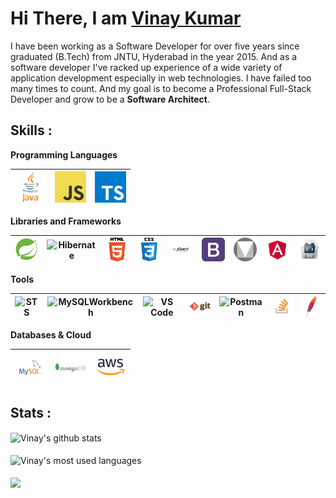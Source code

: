 <h1>Hi There, I am <a  href="https://vk46.github.io/" target="_blank">Vinay Kumar</a></h1>

I have been working as a Software Developer for over five years since graduated (B.Tech) from JNTU, Hyderabad in the year 2015. And as a software developer I've racked up experience of a wide variety of application development especially in web technologies. I have failed too many times to count. And my goal is to become a Professional Full-Stack Developer and grow to be a **Software Architect**.

## Skills :

**Programming Languages**

<img title="Java" alt="Java" width="50px" src="https://raw.githubusercontent.com/github/explore/master/topics/java/java.png" />|<img alt="JS" title="JavaScript" width="50px" src="https://raw.githubusercontent.com/github/explore/master/topics/javascript/javascript.png">|<img alt="TS" title="TypeScript" width="50px" src="https://raw.githubusercontent.com/github/explore/master/topics/typescript/typescript.png">
|--|--|--|

**Libraries and Frameworks**

<img title="Spring" alt="Spring" width="50px" src="https://raw.githubusercontent.com/github/explore/master/topics/spring/spring.png">|<img title="Hibernate" alt="Hibernate" width="50px" src="https://hibernate.org/images/hibernate-logo.svg">|<img title="HTML 5" alt="HTML5" width="50px" src="https://raw.githubusercontent.com/github/explore/master/topics/html/html.png">|<img title="CSS 3" alt="CSS3" width="50px" src="https://raw.githubusercontent.com/github/explore/master/topics/css/css.png">|<img title="jQuery" alt="jQuery" width="50px" src="https://raw.githubusercontent.com/github/explore/master/topics/jquery/jquery.png">|<img title="Bootstrap UI" alt="Bootstrap UI" width="50px" src="https://raw.githubusercontent.com/github/explore/master/topics/bootstrap/bootstrap.png">|<img title="Material UI" alt="Material UI" width="50px" src="https://raw.githubusercontent.com/github/explore/master/topics/material-design/material-design.png">|<img title="Angular" alt="Angular" width="50px" src="https://raw.githubusercontent.com/github/explore/master/topics/angular/angular.png">|<img title="Apache Cordova" alt="Cordova" width="50px" src="https://raw.githubusercontent.com/github/explore/master/topics/cordova/cordova.png">|
|--|--|--|--|--|--|--|--|--|

**Tools**

<img title="STS" alt="STS" width="50px" src="https://spring.io/images/logo-spring-tools-gear-3dbfa4e3714afa9d58885422ec7ac8e5.svg">|<img title="MySQL Workbench" alt="MySQLWorkbench" width="50px" src="https://encrypted-tbn0.gstatic.com/images?q=tbn:ANd9GcR4SRoFvNsv-_Xl30fbCnMGDBLZsLq9Av5__1qpv4fsYayIQqvn6-_CiKehwbfZqYNFXG8&usqp=CAU">|<img title="VS Code" alt="VS Code" width="50px" src="https://img.icons8.com/fluent/48/000000/visual-studio-code-2019.png">|<img title="git" alt="git" width="50px" src="https://raw.githubusercontent.com/github/explore/master/topics/git/git.png">|<img title="Postman" alt="Postman" width="50px" src="https://covirtnetworking.com/wp-content/uploads/2017/09/postman-e1505276579767.png">|<img title="Stackoverflow" alt="stackoverflow" width="50px" src="https://raw.githubusercontent.com/github/explore/master/topics/stackoverflow/stackoverflow.png">|<img title="Apache Software" alt="Apache" width="50px" src="https://raw.githubusercontent.com/github/explore/master/topics/maven/maven.png">
|--|--|--|--|--|--|--|

**Databases & Cloud**

<img title="MySQL" alt="MySQL" width="50px" src="https://raw.githubusercontent.com/github/explore/master/topics/mysql/mysql.png">|<img title="MongoDB" alt="MongoDB" width="50px" src="https://raw.githubusercontent.com/github/explore/master/topics/mongodb/mongodb.png">|<img title="AWS" alt="AWS" width="50px" src="https://raw.githubusercontent.com/github/explore/master/topics/aws/aws.png">
|--|--|--|

## Stats :

<a><img align="center" src="https://github-readme-stats.vercel.app/api?username=vk46&show_icons=true&theme=light&line_height=26&include_all_commits=true&count_private=true&hide=issues" alt="Vinay's github stats"/>
</a><br><br>
<a><img align="center" src="https://github-readme-stats.vercel.app/api/top-langs/?username=vk46&theme=light&count_private=true&layout=compact" alt="Vinay's most used languages"/>
</a><br><br>
<img align="center" src = "https://activity-graph.herokuapp.com/graph?username=vk46&theme=rogue" width = 650>
